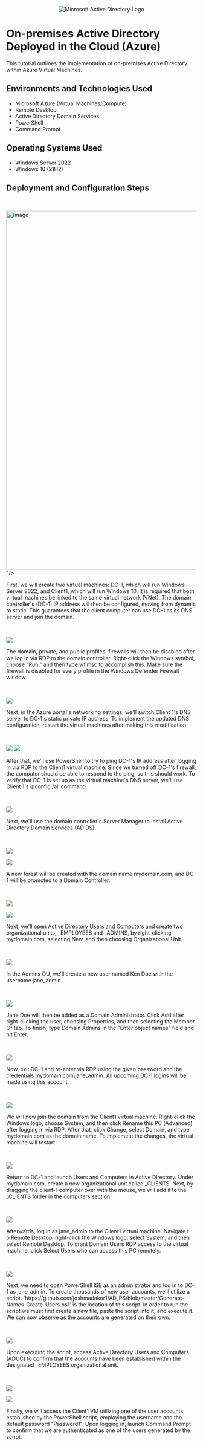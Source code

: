 <p align="center">
<img src="https://i.imgur.com/pU5A58S.png" alt="Microsoft Active Directory Logo"/>
</p>

<h1>On-premises Active Directory Deployed in the Cloud (Azure)</h1>
This tutorial outlines the implementation of on-premises Active Directory within Azure Virtual Machines.<br />


<h2>Environments and Technologies Used</h2>

- Microsoft Azure (Virtual Machines/Compute)
- Remote Desktop
- Active Directory Domain Services
- PowerShell
- Command Prompt 

<h2>Operating Systems Used </h2>

- Windows Server 2022
- Windows 10 (21H2)

<h2>Deployment and Configuration Steps</h2>

<p>
<br/>
  
<img width="950" alt="Image" src="https://github.com/user-attachments/assets/4f8a5b79-7078-4373-9226-472cac2b9987" />"/>
</p>
<p>
First, we will create two virtual machines: DC-1, which will run Windows Server 2022, and Client1, which will run Windows 10.  It is required that both virtual machines be linked to the same virtual network (VNet).  The domain controller's (DC-1) IP address will then be configured, moving from dynamic to static.  This guarantees that the client computer can use DC-1 as its DNS server and join the domain.
</p>
<br />

<p>
<img src="https://github.com/user-attachments/assets/95b405bb-18f7-41b9-a56d-a7d94f99f89e"/>
</p>
<p>
The domain, private, and public profiles' firewalls will then be disabled after we log in via RDP to the domain controller.  Right-click the Windows symbol, choose "Run," and then type wf.msc to accomplish this.  Make sure the firewall is disabled for every profile in the Windows Defender Firewall window.
</p>
<br />

<p>
<img src="https://github.com/user-attachments/assets/1c9f51d9-6d7f-49bf-8f58-ce9700c1e0c1"/>
</p>
<p>
Next, in the Azure portal's networking settings, we'll switch Client 1's DNS server to DC-1's static private IP address.  To implement the updated DNS configuration, restart the virtual machines after making this modification.
</p>
<br />

<p>
<img src="https://github.com/user-attachments/assets/36bc91b5-4252-41ae-a25d-e0a79a8822aa"/>
<img src="https://github.com/user-attachments/assets/ef474797-682d-4068-a5fd-3f467233cb9e"/>
</p>
<p>
After that, we'll use PowerShell to try to ping DC-1's IP address after logging in via RDP to the Client1 virtual machine.  Since we turned off DC-1's firewall, the computer should be able to respond to the ping, so this should work.  To verify that DC-1 is set up as the virtual machine's DNS server, we'll use Client 1's ipconfig /all command.
</p>
<br />

<p>
<img src="https://github.com/user-attachments/assets/898c419a-2778-4949-9826-c977efd6fda7"/>
</p>
<p>
Next, we'll use the domain controller's Server Manager to install Active Directory Domain Services (AD DS).
</p>
<br />

<p>
<img src="https://github.com/user-attachments/assets/3703e78e-c4e0-4713-b5b2-a0f4873e8121"/>
  </p>
<p>
<img src="https://github.com/user-attachments/assets/12b95c24-6788-4358-9786-dc579691cd96"/>

</p>
<p>
A new forest will be created with the domain name mydomain.com, and DC-1 will be promoted to a Domain Controller.
</p>
<br />

<p>
<img src="https://github.com/user-attachments/assets/c1c152c0-e3da-4e97-844b-a6ebe3d36aae"/>
</p>
<img src="https://github.com/user-attachments/assets/1997441d-ab78-42b2-80db-0d09c54df25f"/>
</p>
<p>
Next, we'll open Active Directory Users and Computers and create two organizational units, _EMPLOYEES and _ADMINS, by right-clicking mydomain.com, selecting New, and then choosing Organizational Unit.
</p>
<br />

<p>
<img src="https://github.com/user-attachments/assets/8df4b224-a626-4422-b834-97e27d5b64aa"/>
</p>
<p>
In the Admins OU, we'll create a new user named Ken Doe with the username jane_admin. 
</p>
<br />

<p>
<img src="https://github.com/user-attachments/assets/023fcd41-4a53-4215-acf3-d00396d16cf4"/>
</p>
  
<p>
Jane Doe will then be added as a Domain Administrator.  Click Add after right-clicking the user, choosing Properties, and then selecting the Member Of tab.  To finish, type Domain Admins in the "Enter object names" field and hit Enter.
</p>
<br />

<p>

<img src="https://github.com/user-attachments/assets/c2f6550e-8f59-490d-aa26-e13764b7d8c8"/> 
</p>
<p>
Now, exit DC-1 and re-enter via RDP using the given password and the credentials mydomain.com\jane_admin.  All upcoming DC-1 logins will be made using this account.
</p>
<br />

<p>

<img src="https://github.com/user-attachments/assets/b861b8af-ac6d-4376-a473-e4f9f6f327f0"/> 
</p>
<p>
We will now join the domain from the Client1 virtual machine.  Right-click the Windows logo, choose System, and then click Rename this PC (Advanced) after logging in via RDP.  After that, click Change, select Domain, and type mydomain.com as the domain name.  To implement the changes, the virtual machine will restart.
</p>
<br />

<p>
  

<img src="https://github.com/user-attachments/assets/f7ef8598-679a-4894-957d-698bcdeff1f2"/> 
</p>
<p>
Return to DC-1 and launch Users and Computers in Active Directory.  Under mydomain.com, create a new organizational unit called _CLIENTS.  Next, by dragging the client-1 computer over with the mouse, we will add it to the _CLIENTS folder in the computers section. 
</p>
<br />

<p>

<img src="https://github.com/user-attachments/assets/5d981cd5-d20c-47b3-8fe2-b5ddf1a0ad4d"/> 
</p>
<p>
Afterwards, log in as jane_admin to the Client1 virtual machine. Navigate t o Remote Desktop, right-click the Windows logo, select System, and then select Remote Desktop.  To grant Domain Users RDP access to the virtual machine, click Select Users who can access this PC remotely.
</p>
<br />

<p>

<img src="https://github.com/user-attachments/assets/486b990a-c025-4e8e-b0bf-1f7d9bd14d13"/> 
</p>
<p>
Next, we need to open PowerShell ISE as an administrator and log in to DC-1 as jane_admin.  To create thousands of new user accounts, we'll utilize a script.  'https://github.com/joshmadakor1/AD_PS/blob/master/Generate-Names-Create-Users.ps1' is the location of this script.  In order to run the script we must first create a new file, paste the script into it, and execute it. We can now  observe as the accounts are generated on their own. 
</p>
<br />

<p>
<img src="https://github.com/user-attachments/assets/9647a5e3-d7ef-48f8-92c7-24aca5eec72d"/>
</p>
<p>
Upon executing the script, access Active Directory Users and Computers (ADUC) to confirm that the accounts have been established within the designated _EMPLOYEES organizational unit.
</p>
<br />

<p>
  <img src="https://github.com/user-attachments/assets/e86494bb-beb6-412c-a7eb-4b3851ec9af0"/> 
</p>
<img src="https://github.com/user-attachments/assets/255abd83-2bfe-4628-9558-6a4b3574b46a"/>
</p>
<p>
Finally, we will access the Client1 VM utilizing one of the user accounts established by the PowerShell script, employing the username and the default password "Password1". Upon logging in, launch Command Prompt to confirm that we are authenticated as one of the users generated by the script. 
</p>
<br />
